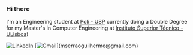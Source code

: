 ### Hi there

I'm an Engineering student at [Poli - USP](https://www.poli.usp.br/) currently doing a Double Degree for my Master's in Computer Engineering at [Instituto Superior Técnico - ULisboa]([https://drive.google.com/file/d/1OC15uWJplcX5syUjF2Cyvt2M1GLiOY4v](https://tecnico.ulisboa.pt/pt/))!

[![LinkedIn](https://img.shields.io/badge/LinkedIn-0077B5?style=for-the-badge&logo=linkedin&logoColor=white)](https://www.linkedin.com/in/mariana-serrao/) 
[![Gmail]([https://img.shields.io/badge/LinkedIn-0077B5?style=for-the-badge&logo=linkedin&logoColor=white](https://img.shields.io/badge/Gmail-D14836?style=for-the-badge&logo=gmail&logoColor=white))](mserraoguilherme@gmail.com) 

<!--
**marianaserrao/marianaserrao** is a ✨ _special_ ✨ repository because its `README.md` (this file) appears on your GitHub profile.

Here are some ideas to get you started:

- 🔭 I’m currently working on ...
- 🌱 I’m currently learning ...
- 👯 I’m looking to collaborate on ...
- 🤔 I’m looking for help with ...
- 💬 Ask me about ...
- 📫 How to reach me: ...
- 😄 Pronouns: ...
- ⚡ Fun fact: ...
-->
